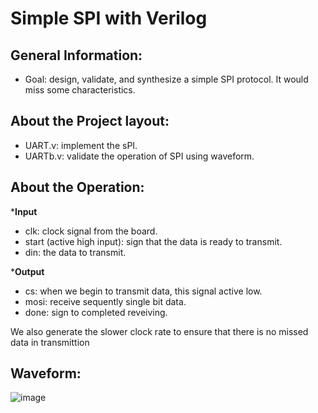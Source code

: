 # Simple SPI with Verilog

## General Information:
- Goal: design, validate, and synthesize a simple SPI protocol. It would miss some characteristics.

## About the Project layout:
- UART.v: implement the sPI.
- UARTb.v: validate the operation of SPI using waveform.

## About the Operation:
***Input**
- clk: clock signal from the board.
- start (active high input): sign that the data is ready to transmit.
- din: the data to transmit.

***Output**
- cs: when we begin to transmit data, this signal active low.
- mosi: receive sequently single bit data.
- done: sign to completed reveiving.
  
We also generate the slower clock rate to ensure that there is no missed data in transmittion
 ## Waveform:
![image](https://github.com/vanphuc1208/Simple-SPI-with-Verilog/assets/116254695/60ae6c4d-50e7-4bb7-ac6d-f190a08f83f1)



